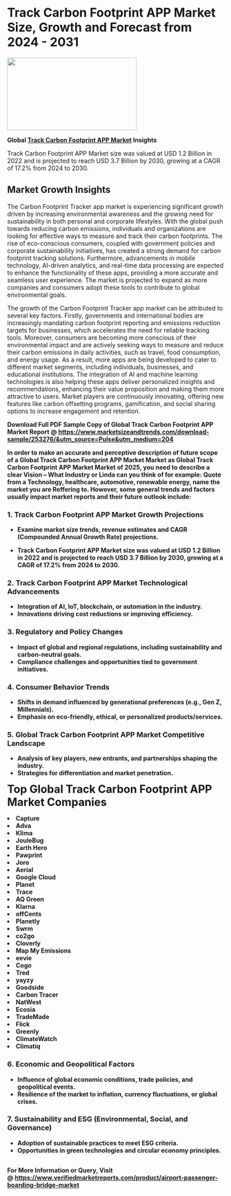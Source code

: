 <H1>Track Carbon Footprint APP Market Size, Growth and Forecast from 2024 - 2031</H1><img class="aligncenter size-medium wp-image-584254" src="https://thirdeyenews.in/wp-content/uploads/2024/09/Global-Market-Research-300x168.jpeg" alt="" width="300" height="168" /><p><strong>Global&nbsp;<a href="https://www.marketsizeandtrends.com/download-sample/253276/&amp;utm_source=Pulse&amp;utm_medium=204">Track Carbon Footprint APP Market</a> Insights</strong></p><p>Track Carbon Footprint APP Market size was valued at USD 1.2 Billion in 2022 and is projected to reach USD 3.7 Billion by 2030, growing at a CAGR of 17.2% from 2024 to 2030.</p><p><h2>Market Growth Insights</h2> <p>The Carbon Footprint Tracker app market is experiencing significant growth driven by increasing environmental awareness and the growing need for sustainability in both personal and corporate lifestyles. With the global push towards reducing carbon emissions, individuals and organizations are looking for effective ways to measure and track their carbon footprints. The rise of eco-conscious consumers, coupled with government policies and corporate sustainability initiatives, has created a strong demand for carbon footprint tracking solutions. Furthermore, advancements in mobile technology, AI-driven analytics, and real-time data processing are expected to enhance the functionality of these apps, providing a more accurate and seamless user experience. The market is projected to expand as more companies and consumers adopt these tools to contribute to global environmental goals.</p> <p><strong></strong></p> <p>The growth of the Carbon Footprint Tracker app market can be attributed to several key factors. Firstly, governments and international bodies are increasingly mandating carbon footprint reporting and emissions reduction targets for businesses, which accelerates the need for reliable tracking tools. Moreover, consumers are becoming more conscious of their environmental impact and are actively seeking ways to measure and reduce their carbon emissions in daily activities, such as travel, food consumption, and energy usage. As a result, more apps are being developed to cater to different market segments, including individuals, businesses, and educational institutions. The integration of AI and machine learning technologies is also helping these apps deliver personalized insights and recommendations, enhancing their value proposition and making them more attractive to users. Market players are continuously innovating, offering new features like carbon offsetting programs, gamification, and social sharing options to increase engagement and retention. <p><strong></p><p><span class=""><strong>Download Full PDF Sample Copy of Global Track Carbon Footprint APP Market Report</strong> @ <a href="https://www.marketsizeandtrends.com/download-sample/253276/&amp;utm_source=Pulse&amp;utm_medium=204" target="_blank">https://www.marketsizeandtrends.com/download-sample/253276/&amp;utm_source=Pulse&amp;utm_medium=204</a></span></p><p>In order to make an accurate and perceptive description of future scope of a Global&nbsp;Track Carbon Footprint APP Market Market as Global&nbsp;Track Carbon Footprint APP Market Market of 2025, you need to describe a clear Vision &ndash; What Industry or Linda can you think of for example: Quote from a Technology, healthcare, automotive, renewable energy, name the market you are Reffering to. However, some general trends and factors usually impact market reports and their future outlook include:</p><h3>1.&nbsp;<strong>Track Carbon Footprint APP Market Growth Projections</strong></h3><ul><li>Examine market size trends, revenue estimates and CAGR (Compounded Annual Growth Rate) projections.</li><li><p>Track Carbon Footprint APP Market size was valued at USD 1.2 Billion in 2022 and is projected to reach USD 3.7 Billion by 2030, growing at a CAGR of 17.2% from 2024 to 2030.</p></li></ul><h3>2.&nbsp;<strong>Track Carbon Footprint APP Market Technological Advancements</strong></h3><ul><li>Integration of AI, IoT, blockchain, or automation in the industry.</li><li>Innovations driving cost reductions or improving efficiency.</li></ul><h3>3.&nbsp;<strong>Regulatory and Policy Changes</strong></h3><ul><li>Impact of global and regional regulations, including sustainability and carbon-neutral goals.</li><li>Compliance challenges and opportunities tied to government initiatives.</li></ul><h3>4.&nbsp;<strong>Consumer Behavior Trends</strong></h3><ul><li>Shifts in demand influenced by generational preferences (e.g., Gen Z, Millennials).</li><li>Emphasis on eco-friendly, ethical, or personalized products/services.</li></ul><h3>5.&nbsp;<strong>Global Track Carbon Footprint APP Market Competitive Landscape</strong></h3><ul><li>Analysis of key players, new entrants, and partnerships shaping the industry.</li><li>Strategies for differentiation and market penetration.</li></ul><p data-pm-slice="1 1 []"><span style="color: inherit; font-family: inherit; font-size: 25px;">Top Global Track Carbon Footprint APP Market Companies</span></p><div class="" data-test-id=""><p><li>Capture</li><li> Adva</li><li> Klima</li><li> JouleBug</li><li> Earth Hero</li><li> Pawprint</li><li> Joro</li><li> Aerial</li><li> Google Cloud</li><li> Planet</li><li> Trace</li><li> AQ Green</li><li> Klarna</li><li> offCents</li><li> Planetly</li><li> Swrm</li><li> co2go</li><li> Cloverly</li><li> Map My Emissions</li><li> eevie</li><li> Cogo</li><li> Tred</li><li> yayzy</li><li> Goodside</li><li> Carbon Tracer</li><li> NatWest</li><li> Ecosia</li><li> TradeMade</li><li> Flick</li><li> Greenly</li><li> ClimateWatch</li><li> Climatiq</li></p></div><h3>6.&nbsp;<strong>Economic and Geopolitical Factors</strong></h3><ul><li>Influence of global economic conditions, trade policies, and geopolitical events.</li><li>Resilience of the market to inflation, currency fluctuations, or global crises.</li></ul><h3>7.&nbsp;<strong>Sustainability and ESG (Environmental, Social, and Governance)</strong></h3><ul><li>Adoption of sustainable practices to meet ESG criteria.</li><li>Opportunities in green technologies and circular economy principles.</li></ul><h2><strong style="font-size: 14px;">For More Information or Query, Visit @&nbsp;</strong><a style="background-color: #ffffff; font-size: 14px;" href="https://www.marketsizeandtrends.com/report/track-carbon-footprint-app-market/" target="_blank">https://www.verifiedmarketreports.com/product/airport-passenger-boarding-bridge-market</a></h2>
